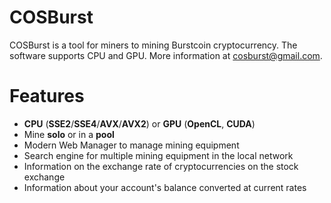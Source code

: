 # COSBurst
COSBurst is a tool for miners to mining Burstcoin cryptocurrency. The software supports CPU and GPU. More information at cosburst@gmail.com. 

# Features

- **CPU** (__SSE2__/__SSE4__/__AVX__/__AVX2__) or **GPU** (__OpenCL__, __CUDA__)
- Mine **solo** or in a **pool**
- Modern Web Manager to manage mining equipment
- Search engine for multiple mining equipment in the local network
- Information on the exchange rate of cryptocurrencies on the stock exchange
- Information about your account's balance converted at current rates
